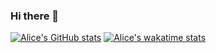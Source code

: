 ### Hi there 👋

[![Alice's GitHub stats](https://github-readme-stats.vercel.app/api?username=ahuston-0&show_icons=true&layout=compact&count_private=true&theme=tokyonight)](https://github.com/anuraghazra/github-readme-stats)
[![Alice's wakatime stats](https://github-readme-stats.vercel.app/api/wakatime?username=ahuston0&layout=compact&time_range=last_year)](https://github.com/anuraghazra/github-readme-stats)


<!--
**ahuston-0/ahuston-0** is a ✨ _special_ ✨ repository because its `README.md` (this file) appears on your GitHub profile.

Here are some ideas to get you started:

- 🔭 I’m currently working on ...
- 🌱 I’m currently learning ...
- 👯 I’m looking to collaborate on ...
- 🤔 I’m looking for help with ...
- 💬 Ask me about ...
- 📫 How to reach me: ...
- 😄 Pronouns: ...
- ⚡ Fun fact: ...
-->
